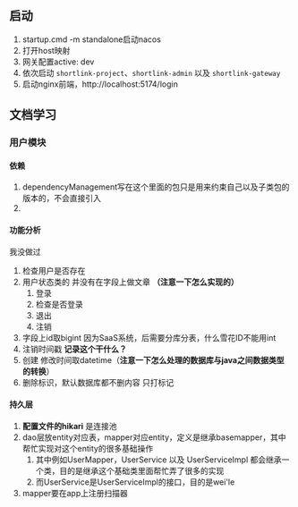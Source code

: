 ## 启动
1. startup.cmd -m standalone启动nacos
2. 打开host映射
3. 网关配置active: dev
4. 依次启动 `shortlink-project`、`shortlink-admin` 以及 `shortlink-gateway`
5. 启动nginx前端，http://localhost:5174/login

## 文档学习
### 用户模块
#### 依赖
1. dependencyManagement写在这个里面的包只是用来约束自己以及子类包的版本的，不会直接引入
2. 
#### 功能分析
我没做过
1. 检查用户是否存在
2. 用户状态类的 并没有在字段上做文章 **（注意一下怎么实现的）**
	1. 登录
	2. 检查是否登录
	3. 退出
	4. 注销 
3. 字段上id取bigint 因为SaaS系统，后需要分库分表，什么雪花ID不能用int
4. 注销时间戳 **记录这个干什么？**
5. 创建 修改时间取datetime（**注意一下怎么处理的数据库与java之间数据类型的转换**）
6. 删除标识，默认数据库都不删内容 只打标记
#### 持久层
1. **配置文件的hikari** 是连接池 
2. dao层放entity对应表，mapper对应entity，定义是继承basemapper，其中帮忙实现对这个entity的很多基础操作
	1. 其中例如UserMapper，UserService 以及 UserServiceImpl 都会继承一个类，目的是继承这个基础类里面帮忙弄了很多的实现
	2. 而UserService是UserServiceImpl的接口，目的是wei'le
3. mapper要在app上注册扫描器
